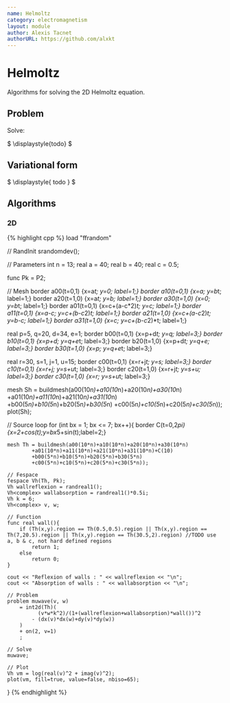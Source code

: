 ```yaml
---
name: Helmoltz
category: electromagnetism
layout: module
author: Alexis Tacnet
authorURL: https://github.com/alxkt
---
```


# Helmoltz

Algorithms for solving the 2D Helmoltz equation.

## Problem

Solve:

$
\displaystyle{todo}
$


## Variational form

$
\displaystyle{
  todo
}
$

## Algorithms

### 2D

{% highlight cpp %}
load "ffrandom"

// RandInit
srandomdev();

// Parameters
int n = 13;
real a = 40;
real b = 40;
real c = 0.5;

func Pk = P2;

// Mesh
border a00(t=0,1) {x=a*t; y=0; label=1;}
border a10(t=0,1) {x=a; y=b*t; label=1;}
border a20(t=1,0) {x=a*t; y=b; label=1;}
border a30(t=1,0) {x=0; y=b*t; label=1;}
border a01(t=0,1) {x=c+(a-c*2)*t; y=c; label=1;}
border a11(t=0,1) {x=a-c; y=c+(b-c*2)*t; label=1;}
border a21(t=1,0) {x=c+(a-c*2)*t; y=b-c; label=1;}
border a31(t=1,0) {x=c; y=c+(b-c*2)*t; label=1;}

real p=5, q=20, d=34, e=1; 
border b00(t=0,1) {x=p+d*t; y=q; label=3;}
border b10(t=0,1) {x=p+d; y=q+e*t; label=3;}
border b20(t=1,0) {x=p+d*t; y=q+e; label=3;}
border b30(t=1,0) {x=p; y=q+e*t; label=3;}

real r=30, s=1, j=1, u=15; 
border c00(t=0,1) {x=r+j*t; y=s; label=3;}
border c10(t=0,1) {x=r+j; y=s+u*t; label=3;}
border c20(t=1,0) {x=r+j*t; y=s+u; label=3;}
border c30(t=1,0) {x=r; y=s+u*t; label=3;}

mesh Sh = buildmesh(a00(10*n)+a10(10*n)+a20(10*n)+a30(10*n)
		+a01(10*n)+a11(10*n)+a21(10*n)+a31(10*n)
		+b00(5*n)+b10(5*n)+b20(5*n)+b30(5*n)
		+c00(5*n)+c10(5*n)+c20(5*n)+c30(5*n));
plot(Sh);

// Source loop
for (int bx = 1; bx <= 7; bx++){
	border C(t=0,2*pi){x=2+cos(t);y=bx*5+sin(t);label=2;}
	
	mesh Th = buildmesh(a00(10*n)+a10(10*n)+a20(10*n)+a30(10*n)
			+a01(10*n)+a11(10*n)+a21(10*n)+a31(10*n)+C(10)
			+b00(5*n)+b10(5*n)+b20(5*n)+b30(5*n)
			+c00(5*n)+c10(5*n)+c20(5*n)+c30(5*n));
	
	// Fespace
	fespace Vh(Th, Pk);
	Vh wallreflexion = randreal1();
	Vh<complex> wallabsorption = randreal1()*0.5i;
	Vh k = 6;
	Vh<complex> v, w;
	
	// Function
	func real wall(){
		if (Th(x,y).region == Th(0.5,0.5).region || Th(x,y).region == Th(7,20.5).region || Th(x,y).region == Th(30.5,2).region)	//TODO use a, b & c, not hard defined regions
			return 1;
		else
			return 0;
	}
	
	cout << "Reflexion of walls : " << wallreflexion << "\n";
	cout << "Absorption of walls : " << wallabsorption << "\n";
	
	// Problem
	problem muwave(v, w)
		= int2d(Th)(
			  (v*w*k^2)/(1+(wallreflexion+wallabsorption)*wall())^2
			- (dx(v)*dx(w)+dy(v)*dy(w))
		)
		+ on(2, v=1)
		;
	
	// Solve
	muwave;
	
	// Plot
	Vh vm = log(real(v)^2 + imag(v)^2);
	plot(vm, fill=true, value=false, nbiso=65);
}
{% endhighlight %}
